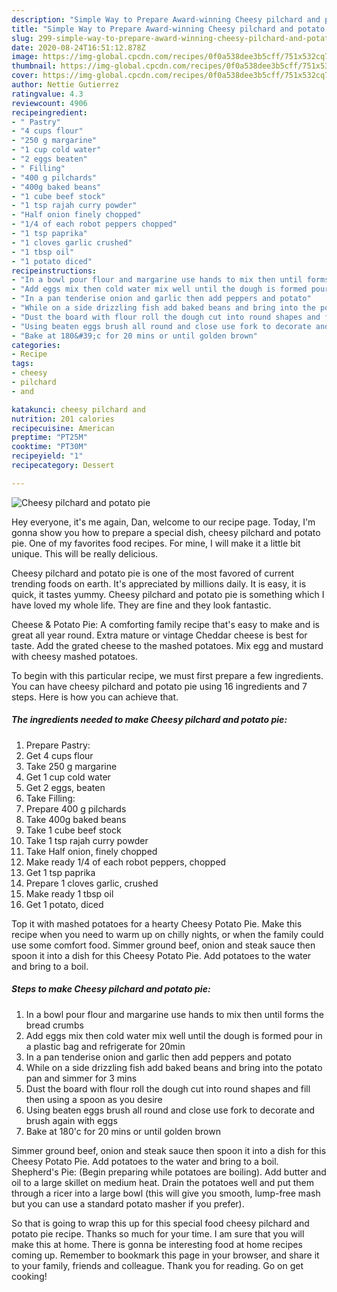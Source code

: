 ```yaml
---
description: "Simple Way to Prepare Award-winning Cheesy pilchard and potato pie"
title: "Simple Way to Prepare Award-winning Cheesy pilchard and potato pie"
slug: 299-simple-way-to-prepare-award-winning-cheesy-pilchard-and-potato-pie
date: 2020-08-24T16:51:12.878Z
image: https://img-global.cpcdn.com/recipes/0f0a538dee3b5cff/751x532cq70/cheesy-pilchard-and-potato-pie-recipe-main-photo.jpg
thumbnail: https://img-global.cpcdn.com/recipes/0f0a538dee3b5cff/751x532cq70/cheesy-pilchard-and-potato-pie-recipe-main-photo.jpg
cover: https://img-global.cpcdn.com/recipes/0f0a538dee3b5cff/751x532cq70/cheesy-pilchard-and-potato-pie-recipe-main-photo.jpg
author: Nettie Gutierrez
ratingvalue: 4.3
reviewcount: 4906
recipeingredient:
- " Pastry"
- "4 cups flour"
- "250 g margarine"
- "1 cup cold water"
- "2 eggs beaten"
- " Filling"
- "400 g pilchards"
- "400g baked beans"
- "1 cube beef stock"
- "1 tsp rajah curry powder"
- "Half onion finely chopped"
- "1/4 of each robot peppers chopped"
- "1 tsp paprika"
- "1 cloves garlic crushed"
- "1 tbsp oil"
- "1 potato diced"
recipeinstructions:
- "In a bowl pour flour and margarine use hands to mix then until forms the bread crumbs"
- "Add eggs mix then cold water mix well until the dough is formed pour in a plastic bag and refrigerate for 20min"
- "In a pan tenderise onion and garlic then add peppers and potato"
- "While on a side drizzling fish add baked beans and bring into the potato pan and simmer for 3 mins"
- "Dust the board with flour roll the dough cut into round shapes and fill then using a spoon as you desire"
- "Using beaten eggs brush all round and close use fork to decorate and brush again with eggs"
- "Bake at 180&#39;c for 20 mins or until golden brown"
categories:
- Recipe
tags:
- cheesy
- pilchard
- and

katakunci: cheesy pilchard and 
nutrition: 201 calories
recipecuisine: American
preptime: "PT25M"
cooktime: "PT30M"
recipeyield: "1"
recipecategory: Dessert

---
```



![Cheesy pilchard and potato pie](https://img-global.cpcdn.com/recipes/0f0a538dee3b5cff/751x532cq70/cheesy-pilchard-and-potato-pie-recipe-main-photo.jpg)

Hey everyone, it's me again, Dan, welcome to our recipe page. Today, I'm gonna show you how to prepare a special dish, cheesy pilchard and potato pie. One of my favorites food recipes. For mine, I will make it a little bit unique. This will be really delicious.

Cheesy pilchard and potato pie is one of the most favored of current trending foods on earth. It's appreciated by millions daily. It is easy, it is quick, it tastes yummy. Cheesy pilchard and potato pie is something which I have loved my whole life. They are fine and they look fantastic.

Cheese &amp; Potato Pie: A comforting family recipe that&#39;s easy to make and is great all year round. Extra mature or vintage Cheddar cheese is best for taste. Add the grated cheese to the mashed potatoes. Mix egg and mustard with cheesy mashed potatoes.


To begin with this particular recipe, we must first prepare a few ingredients. You can have cheesy pilchard and potato pie using 16 ingredients and 7 steps. Here is how you can achieve that.

<!--inarticleads1-->

##### The ingredients needed to make Cheesy pilchard and potato pie:

1. Prepare  Pastry:
1. Get 4 cups flour
1. Take 250 g margarine
1. Get 1 cup cold water
1. Get 2 eggs, beaten
1. Take  Filling:
1. Prepare 400 g pilchards
1. Take 400g baked beans
1. Take 1 cube beef stock
1. Take 1 tsp rajah curry powder
1. Take Half onion, finely chopped
1. Make ready 1/4 of each robot peppers, chopped
1. Get 1 tsp paprika
1. Prepare 1 cloves garlic, crushed
1. Make ready 1 tbsp oil
1. Get 1 potato, diced


Top it with mashed potatoes for a hearty Cheesy Potato Pie. Make this recipe when you need to warm up on chilly nights, or when the family could use some comfort food. Simmer ground beef, onion and steak sauce then spoon it into a dish for this Cheesy Potato Pie. Add potatoes to the water and bring to a boil. 

<!--inarticleads2-->

##### Steps to make Cheesy pilchard and potato pie:

1. In a bowl pour flour and margarine use hands to mix then until forms the bread crumbs
1. Add eggs mix then cold water mix well until the dough is formed pour in a plastic bag and refrigerate for 20min
1. In a pan tenderise onion and garlic then add peppers and potato
1. While on a side drizzling fish add baked beans and bring into the potato pan and simmer for 3 mins
1. Dust the board with flour roll the dough cut into round shapes and fill then using a spoon as you desire
1. Using beaten eggs brush all round and close use fork to decorate and brush again with eggs
1. Bake at 180&#39;c for 20 mins or until golden brown


Simmer ground beef, onion and steak sauce then spoon it into a dish for this Cheesy Potato Pie. Add potatoes to the water and bring to a boil. Shepherd&#39;s Pie: (Begin preparing while potatoes are boiling). Add butter and oil to a large skillet on medium heat. Drain the potatoes well and put them through a ricer into a large bowl (this will give you smooth, lump-free mash but you can use a standard potato masher if you prefer). 

So that is going to wrap this up for this special food cheesy pilchard and potato pie recipe. Thanks so much for your time. I am sure that you will make this at home. There is gonna be interesting food at home recipes coming up. Remember to bookmark this page in your browser, and share it to your family, friends and colleague. Thank you for reading. Go on get cooking!
